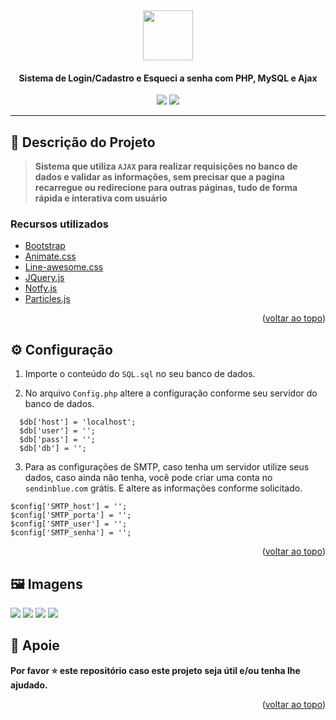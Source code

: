 <!-- PROJECT LOGO -->
<div align="center">
  <img src="https://i.imgur.com/87TuL0R.png" width="80">

  <h4 align="center">Sistema de Login/Cadastro e Esqueci a senha com PHP, MySQL e Ajax</h4>
  <img src="https://img.shields.io/badge/PHP-7.1.26-informational?logo=php&logoColor=white" />
  <img src="https://img.shields.io/badge/MySQL-5.7.25-success?logo=mysql&logoColor=white" />

------------

</div>

## 📖 Descrição do Projeto ##

> **Sistema que utiliza `AJAX` para realizar requisições no banco de dados e validar as informações, sem precisar que a pagina recarregue ou redirecione para outras páginas, tudo de forma rápida e interativa com usuário**

### Recursos utilizados

* [Bootstrap](https://getbootstrap.com/)
* [Animate.css](https://animate.style/)
* [Line-awesome.css](https://icons8.com/line-awesome)
* [JQuery.js](https://jquery.com)
* [Notfy.js](https://github.com/caroso1222/notyf)
* [Particles.js](https://vincentgarreau.com/particles.js)

<p align="right">(<a href="#top">voltar ao topo</a>)</p>


## ⚙️ Configuração ##

1. Importe o conteúdo do `SQL.sql` no seu banco de dados.

2. No arquivo `Config.php` altere a configuração conforme seu servidor do banco de dados.
  ```
	$db['host'] = 'localhost'; 
	$db['user'] = '';
	$db['pass'] = '';
	$db['db'] = '';
  ```
3. Para as configurações de SMTP, caso tenha um servidor utilize seus dados, caso ainda não tenha, você pode criar uma conta no `sendinblue.com` grátis. E altere as informações conforme solicitado.
```
$config['SMTP_host'] = '';
$config['SMTP_porta'] = '';
$config['SMTP_user'] = '';
$config['SMTP_senha'] = '';
```

<p align="right">(<a href="#top">voltar ao topo</a>)</p>

## 🖼️ Imagens ##

<img src="https://i.imgur.com/WLpVMoQ.jpg" />
<img src="https://i.imgur.com/MEepnur.jpg" />
<img src="https://i.imgur.com/ySiC6UF.jpg" />
<img src="https://i.imgur.com/UK9yf4f.jpg" />

## 🙏 Apoie ##

**Por favor ⭐️ este repositório caso este projeto seja útil e/ou tenha lhe ajudado.**

<p align="right">(<a href="#top">voltar ao topo</a>)</p>
